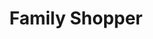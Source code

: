 ---
title: "Family Shopper"
url: /great-yarmouth/family-shopper-st-peters-road/
shop: convenience
---